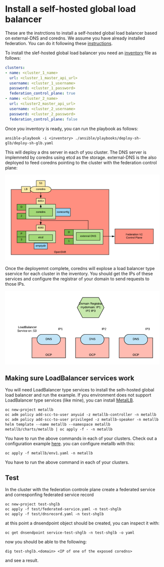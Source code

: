 # Install a self-hosted global load balancer

These are the instrctions to install a self-hosted global load balancer based on external-DNS and coredns.
We assume you have already installed federation. You can do it following these [instructions](https://github.com/raffaelespazzoli/openshift-federation).

To install the slef-hosted global load balancer you need an [inventory](./ansible/inventory) file as follows:

```yaml
clusters:
- name: <cluster_1_name>
  url: <cluster_1_master_api_url>
  username: <cluster_1_username>
  password: <cluster_1_password>
  federation_control_plane: true  
- name: <cluster_2_name>
  url: <cluster2_master_api_url>
  username: <cluster_2_username>
  password: <cluster_2_password>
  federation_control_plane: false
```

Once you inventory is ready, you can run the playbook as follows:

```shell
ansible-playbook -i <inventory> ./ansible/playbooks/deploy-sh-glb/deploy-sh-glb.yaml
```

This will deploy a dns server in each of you cluster. The DNS server is implemnetd by coredns using etcd as the storage.
external-DNS is the also deployed to feed coredns pointing to the cluster with the federation control plane:

![architecture](./media/shglb-architecture.png)

Once the deployemnt complete, coredns will explose a load balancer type sservice for each cluster in the inventory.
You should get the IPs of these services and configure the registrar of your domain to send requests to those IPs.

![holistic](./media/shglb-holistic.png)

## Making sure LoadBalancer services work

You will need LoadBalancer type services to install the selh-hosted global load balancer and run the example.
If you environment does not support LoadBalancer type services (like mine), you can install [MetalLB](https://metallb.universe.tf/installation/).

```shell
oc new-project metallb
oc adm policy add-scc-to-user anyuid -z metallb-controller -n metallb
oc adm policy add-scc-to-user privileged -z metallb-speaker -n metallb
helm template --name metallb --namespace metallb metallb/charts/metallb | oc apply -f - -n metallb
```

You have to run the above commands in each of your clusters.
Check out a configuration example [here](./metallb). you can configure metallb with this:

```shell
oc apply -f metallb/env1.yaml -n metallb
```

You have to run the above command in each of your clusters.

## Test

In the cluster with the federation controle plane create a federated service and corresponfing federated service record

```shell
oc new-project test-shglb
oc apply -f test/federated-service.yaml -n test-shglb
oc apply -f test/dnsrecord.yaml -n test-shglb
```

at this point a dnsendpoint object should be created, you can inspect it with:

```shell
oc get dnsendpoint service-test-shglb -n test-shglb -o yaml
```

now you should be able to the following:

```shell
dig test-shglb.<domain> <IP of one of the exposed coredns>
```

and see a result.
